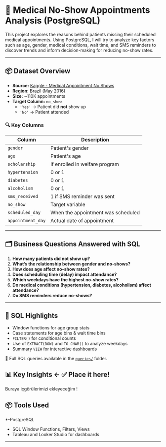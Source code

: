# 📅 Medical No-Show Appointments Analysis (PostgreSQL)

This project explores the reasons behind patients missing their scheduled medical appointments. Using PostgreSQL, I will try to analyze key factors such as age, gender, medical conditions, wait time, and SMS reminders to discover trends and inform decision-making for reducing no-show rates.

---

## 📦 Dataset Overview

- **Source:** [Kaggle - Medical Appointment No Shows](https://www.kaggle.com/datasets/joniarroba/noshowappointments)
- **Region:** Brazil (May 2016)
- **Size:** ~110K appointments
- **Target Column:** `no_show`  
  - `'Yes'` → Patient did **not** show up  
  - `'No'` → Patient attended

### 🔍 Key Columns

| Column           | Description                              |
|------------------|------------------------------------------|
| `gender`         | Patient's gender                         |
| `age`            | Patient's age                            |
| `scholarship`    | If enrolled in welfare program           |
| `hypertension`   | 0 or 1                                   |
| `diabetes`       | 0 or 1                                   |
| `alcoholism`     | 0 or 1                                   |
| `sms_received`   | 1 if SMS reminder was sent               |
| `no_show`        | Target variable                          |
| `scheduled_day`  | When the appointment was scheduled       |
| `appointment_day`| Actual date of appointment               |

---

## 🗂️ Business Questions Answered with SQL

1. **How many patients did not show up?**
2. **What’s the relationship between gender and no-shows?**
3. **How does age affect no-show rates?**
4. **Does scheduling time (delay) impact attendance?**
5. **Which weekdays have the highest no-show rates?**
6. **Do medical conditions (hypertension, diabetes, alcoholism) affect attendance?**
7. **Do SMS reminders reduce no-shows?**

---

## 🧪 SQL Highlights

- Window functions for age group stats
- Case statements for age bins & wait time bins
- `FILTER()` for conditional counts
- Use of `EXTRACT(DOW)` and `TO_CHAR()` to analyze weekdays
- Summary `VIEW` for interactive dashboards

📝 Full SQL queries available in the [`queries/`](./queries) folder.


## 📊  Key Insights ← ✅ Place it here!
Buraya içgörülerimizi ekleyeceğim !


##  📦 Tools Used

*-PostgreSQL
- SQL Window Functions, Filters, Views
-  Tableau and Looker Studio for dashboards

---




